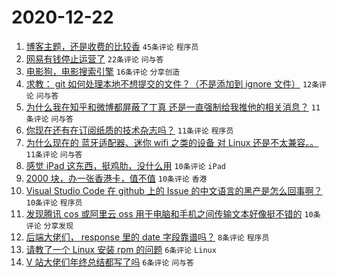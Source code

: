 # 2020-12-22

1. [博客主题，还是收费的比较香](https://www.v2ex.com/t/737701) ``45条评论`` ``程序员``
1. [网易有钱停止运营了](https://www.v2ex.com/t/737689) ``22条评论`` ``问与答``
1. [电影狗，电影搜索引擎](https://www.v2ex.com/t/737700) ``16条评论`` ``分享创造``
1. [求教： git 如何处理本地不想提交的文件？（不是添加到 ignore 文件）](https://www.v2ex.com/t/737713) ``12条评论`` ``问与答``
1. [为什么我在知乎和微博都屏蔽了丁真 还是一直强制给我推他的相关消息？](https://www.v2ex.com/t/737730) ``11条评论`` ``问与答``
1. [你现在还有在订阅纸质的技术杂志吗？](https://www.v2ex.com/t/737702) ``11条评论`` ``程序员``
1. [为什么现在的 蓝牙适配器、迷你 wifi 之类的设备 对 Linux 还是不太兼容。。](https://www.v2ex.com/t/737696) ``11条评论`` ``问与答``
1. [感觉 iPad 这东西，挺鸡肋，没什么用](https://www.v2ex.com/t/737726) ``10条评论`` ``iPad``
1. [2000 块，办一张香港卡，值不值](https://www.v2ex.com/t/737723) ``10条评论`` ``香港``
1. [Visual Studio Code 在 github 上的 Issue 的中文语言的黑产是怎么回事啊？](https://www.v2ex.com/t/737699) ``10条评论`` ``程序员``
1. [发现腾讯 cos 或阿里云 oss 用于电脑和手机之间传输文本好像挺不错的](https://www.v2ex.com/t/737691) ``10条评论`` ``分享发现``
1. [后端大佬们， response 里的 date 字段靠谱吗？](https://www.v2ex.com/t/737703) ``8条评论`` ``程序员``
1. [请教了一个 Linux 安装 rpm 的问题](https://www.v2ex.com/t/737710) ``6条评论`` ``Linux``
1. [V 站大佬们年终总结都写了吗](https://www.v2ex.com/t/737698) ``6条评论`` ``问与答``
